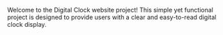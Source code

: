 Welcome to the Digital Clock website project! This simple yet functional project is designed to provide users with a clear and easy-to-read digital clock display.
